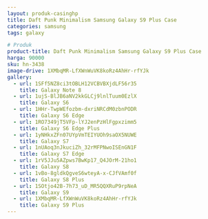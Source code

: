 ```yaml
---
layout: produk-casinghp
title: Daft Punk Minimalism Samsung Galaxy S9 Plus Case
categories: samsung
tags: galaxy

# Produk
product-title: Daft Punk Minimalism Samsung Galaxy S9 Plus Case
harga: 90000
sku: hn-3438
image-drive: 1XMbqMR-LfXWnWuVK8koRz4AhHr-rfYJk
gallery:
  - url: 1SFf5NZ8ci3tOBLH12VCBVBXjdLF56r35
    title: Galaxy Note 8
  - url: 1ujS-BlJB6aNV2kkGLCj9lnlTuum0EzlX
    title: Galaxy S6
  - url: 1HHr-TwpWEfozbm-dxriNRCdM0zbnPODR
    title: Galaxy S6 Edge
  - url: 1RO7349jT5VFp-lYJ2enPzHlFgpxzimm5
    title: Galaxy S6 Edge Plus
  - url: 1yNHkxZFn07UYpVmTEIYUOh9saOX5NUWE
    title: Galaxy S7
  - url: 1nUAoq3nJkuciZh_32rMFPNwoISEnGN1F
    title: Galaxy S7 Edge
  - url: 1rV5JJu5AZpws7BwKp17_Q4JOrM-21ho1
    title: Galaxy S8
  - url: 1vBo-8gldkQgveS6wteyA-x-CJfVAmf0f
    title: Galaxy S8 Plus
  - url: 1SOtjo42B-7h73_uD_MR5QQXRuP9rpNeA
    title: Galaxy S9
  - url: 1XMbqMR-LfXWnWuVK8koRz4AhHr-rfYJk
    title: Galaxy S9 Plus
---
```

